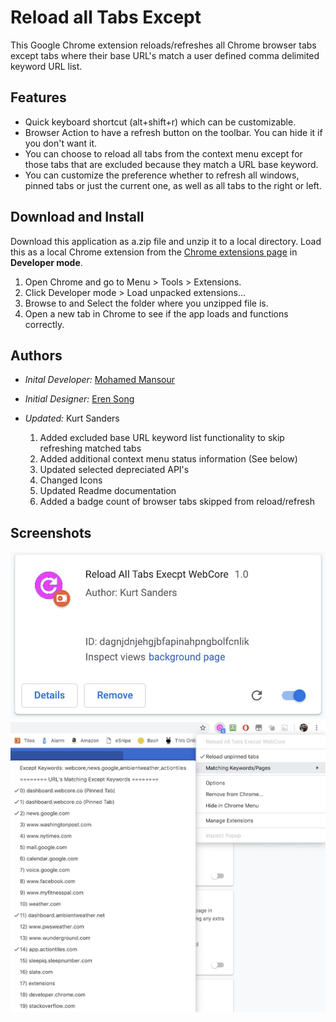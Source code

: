 # Reload all Tabs Except

This Google Chrome extension reloads/refreshes all Chrome browser tabs except tabs where their base URL's match a user defined comma delimited keyword URL list.  

## Features

 - Quick keyboard shortcut (alt+shift+r) which can be customizable.
 - Browser Action to have a refresh button on the toolbar. You can hide it if you
   don't want it.
 - You can choose to reload all tabs from the context menu except for those tabs that are excluded because they match a URL base keyword.
 - You can customize the preference whether to refresh all windows, pinned tabs
   or just the current one, as well as all tabs to the right or left.

## Download and Install

Download this application as a.zip file and unzip it to a local directory.  Load this as a local Chrome extension from the [Chrome extensions page](chrome://extensions/) in **Developer mode**.

1. Open Chrome and go to Menu > Tools > Extensions.
2. Click Developer mode > Load unpacked extensions...
3. Browse to and Select the folder where you unzipped file is.
4. Open a new tab in Chrome to see if the app loads and functions correctly. 

## Authors

 - *Inital Developer:* [Mohamed Mansour](http://mohamedmansour.com) 
 - *Initial Designer:* [Eren Song](http://erensong.com)
  
 - *Updated:* Kurt Sanders 
	1. Added excluded base URL keyword list functionality to skip refreshing matched tabs
	2. Added additional context menu status information (See below)
	3. Updated selected depreciated API's
	4. Changed Icons
	5. Updated Readme documentation
	5. Added a badge count of browser tabs skipped from reload/refresh

## Screenshots
![](https://raw.githubusercontent.com/KurtSanders/MySmartThingsPersonal/master/Chrome/reload-all-tabs-except/screenshot/Screen%20Shot1.jpg)
![](https://raw.githubusercontent.com/KurtSanders/MySmartThingsPersonal/master/Chrome/reload-all-tabs-except/screenshot/Screen%20Shot2.jpg)
